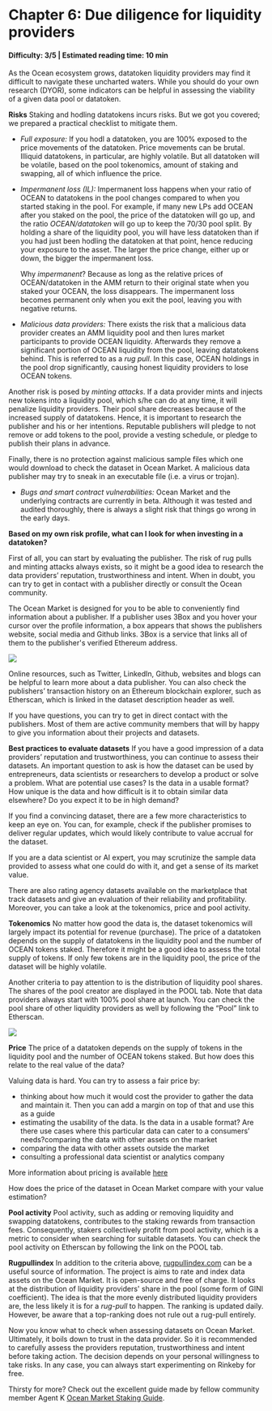 # Chapter 6: Due diligence for liquidity providers

#### Difficulty: **3/5** \| Estimated reading time: **10 min**

<dialog character="mantaray">“With so many species cohabiting in the Ocean, distinguishing friend from foe is of utmost importance.”</dialog>

As the Ocean ecosystem grows, datatoken liquidity providers may find it difficult to navigate these uncharted waters. While you should do your own research (DYOR), some indicators can be helpful in assessing the viability of a given data pool or datatoken.

**Risks**
Staking and hodling datatokens incurs risks. But we got you covered; we prepared a practical checklist to mitigate them.

- *Full exposure:* If you hodl a datatoken, you are 100% exposed to the price movements of the datatoken. Price movements can be brutal. Illiquid datatokens, in particular, are highly volatile. But all datatoken will be volatile, based on the pool tokenomics, amount of staking and swapping, all of which influence the price.

- *Impermanent loss (IL):* Impermanent loss happens when your ratio of OCEAN to datatokens in the pool changes compared to when you started staking in the pool. For example, if many new LPs add OCEAN after you staked on the pool, the price of the datatoken will go up, and the ratio *OCEAN/datatoken* will go up to keep the 70/30 pool split. By holding a share of the liquidity pool, you will have less datatoken than if you had just been hodling the datatoken at that point, hence reducing your exposure to the asset. The larger the price change, either up or down, the bigger the impermanent loss.

  Why *impermanent*? Because as long as the relative prices of OCEAN/datatoken in the AMM return to their original state when you staked your OCEAN, the loss disappears. The impermanent loss becomes permanent only when you exit the pool, leaving you with negative returns.

- *Malicious data providers:* There exists the risk that a malicious data provider creates an AMM liquidity pool and then lures market participants to provide OCEAN liquidity. Afterwards they remove a significant portion of OCEAN liquidity from the pool, leaving datatokens behind. This is referred to as a *rug pull*. In this case, OCEAN holdings in the pool drop significantly, causing honest liquidity providers to lose OCEAN tokens.

Another risk is posed by *minting attacks*. If a data provider mints and injects new tokens into a liquidity pool, which s/he can do at any time, it will penalize liquidity providers. Their pool share decreases because of the increased supply of datatokens. Hence, it is important to research the publisher and his or her intentions. Reputable publishers will pledge to not remove or add tokens to the pool, provide a vesting schedule, or pledge to publish their plans in advance.

Finally, there is no protection against malicious sample files which one would download to check the dataset in Ocean Market. A malicious data publisher may try to sneak in an executable file (i.e. a virus or trojan).

- *Bugs and smart contract vulnerabilities:* Ocean Market and the underlying contracts are currently in beta. Although it was tested and audited thoroughly, there is always a slight risk that things go wrong in the early days.

**Based on my own risk profile, what can I look for when investing in a datatoken?**

First of all, you can start by evaluating the publisher. The risk of rug pulls and minting attacks always exists, so it might be a good idea to research the data providers’ reputation, trustworthiness and intent. When in doubt, you can try to get in contact with a publisher directly or consult the Ocean community.

The Ocean Market is designed for you to be able to conveniently find information about a publisher. If a publisher uses 3Box and you hover your cursor over the profile information, a box appears that shows the publishers website, social media and Github links. 3Box is a service that links all of them to the publisher's verified Ethereum address.

<img src="/images/defi/chapter_6_0.jpg" />

Online resources, such as Twitter, LinkedIn, Github, websites and blogs can be helpful to learn more about a data publisher. You can also check the publishers’ transaction history on an Ethereum blockchain explorer, such as Etherscan, which is linked in the dataset description header as well.

If you have questions, you can try to get in direct contact with the publishers. Most of them are active community members that will by happy to give you information about their projects and datasets.

**Best practices to evaluate datasets**
If you have a good impression of a data providers’ reputation and trustworthiness, you can continue to assess their datasets. An important question to ask is how the dataset can be used by entrepreneurs, data scientists or researchers to develop a product or solve a problem. What are potential use cases? Is the data in a usable format? How unique is the data and how difficult is it to obtain similar data elsewhere? Do you expect it to be in high demand?

If you find a convincing dataset, there are a few more characteristics to keep an eye on. You can, for example, check if the publisher promises to deliver regular updates, which would likely contribute to value accrual for the dataset.

If you are a data scientist or AI expert, you may scrutinize the sample data provided to assess what one could do with it, and get a sense of its market value.

There are also rating agency datasets available on the marketplace that track datasets and give an evaluation of their reliability and profitability. Moreover, you can take a look at the tokenomics, price and pool activity.

**Tokenomics**
No matter how good the data is, the dataset tokenomics will largely impact its potential for revenue (purchase). The price of a datatoken depends on the supply of datatokens in the liquidity pool and the number of OCEAN tokens staked. Therefore it might be a good idea to assess the total supply of tokens. If only few tokens are in the liquidity pool, the price of the dataset will be highly volatile.

Another criteria to pay attention to is the distribution of liquidity pool shares. The shares of the pool creator are displayed in the POOL tab. Note that data providers always start with 100% pool share at launch. You can check the pool share of other liquidity providers as well by following the “Pool” link to Etherscan.

<img src="/images/defi/chapter_6_1.jpg" />

**Price**
The price of a datatoken depends on the supply of tokens in the liquidity pool and the number of OCEAN tokens staked. But how does this relate to the real value of the data?

Valuing data is hard. You can try to assess a fair price by:

- thinking about how much it would cost the provider to gather the data and maintain it. Then you can add a margin on top of that and use this as a guide
- estimating the usability of the data. Is the data in a usable format? Are there use cases where this particular data can cater to a consumers’ needs?comparing the data with other assets on the market
- comparing the data with other assets outside the market
- consulting a professional data scientist or analytics company		

More information about pricing is available <a href="https://blog.oceanprotocol.com/value-of-data-part-two-pricing-bc6c5127e338&sa=D&ust=1612204558036000&usg=AOvVaw0V_hOsQQFsMgtH5Yd3UKzd" target="_blank">here</a>

How does the price of the dataset in Ocean Market compare with your value estimation?

**Pool activity**
Pool activity, such as adding or removing liquidity and swapping datatokens, contributes to the staking rewards from transaction fees. Consequently, stakers collectively profit from pool activity, which is a metric to consider when searching for suitable datasets. You can check the pool activity on Etherscan by following the link on the POOL tab.

**Rugpullindex**
In addition to the criteria above, [rugpullindex.com](rugpullindex.com) can be a useful source of information. The project is aims to rate and index data assets on the Ocean Market. It is open-source and free of charge. It looks at the distribution of liquidity providers' share in the pool (some form of GINI coefficient). The idea is that the more evenly distributed liquidity providers are, the less likely it is for a *rug-pull* to happen. The ranking is updated daily. However, be aware that a top-ranking does not rule out a rug-pull entirely.

Now you know what to check when assessing datasets on Ocean Market. Ultimately, it boils down to trust in the data provider. So it is recommended to carefully assess the providers reputation, trustworthiness and intent before taking action. The decision depends on your personal willingness to take risks. In any case, you can always start experimenting on Rinkeby for free.

Thirsty for more? Check out the excellent guide made by fellow community member Agent K <a href="https://agentk.medium.com/ocean-market-staking-guide-5b36294a86c0" target="_blank">Ocean Market Staking Guide</a>.

